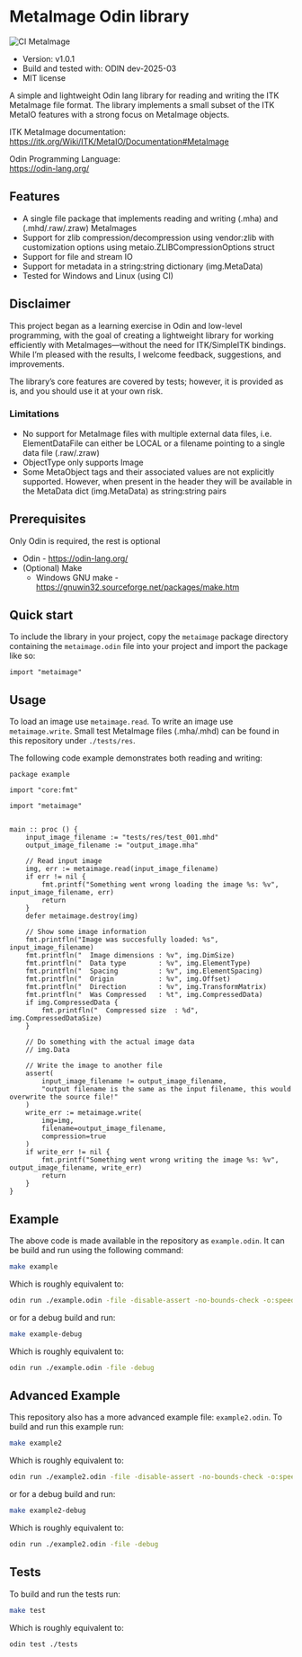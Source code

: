 # MetaImage Odin library

![CI MetaImage](https://github.com/silvandeleemput/metaimage/actions/workflows/ci.yml/badge.svg?branch=main)

* Version: v1.0.1
* Build and tested with: ODIN dev-2025-03
* MIT license

A simple and lightweight Odin lang library for reading and writing the ITK MetaImage file format. The library implements a small subset of the ITK MetaIO features with a strong focus on MetaImage objects.

ITK MetaImage documentation: \
https://itk.org/Wiki/ITK/MetaIO/Documentation#MetaImage

Odin Programming Language: \
https://odin-lang.org/


## Features
* A single file package that implements reading and writing (.mha) and (.mhd/.raw/.zraw) MetaImages
* Support for zlib compression/decompression using vendor:zlib with customization options using metaio.ZLIBCompressionOptions struct
* Support for file and stream IO
* Support for metadata in a string:string dictionary (img.MetaData)
* Tested for Windows and Linux (using CI)

## Disclaimer

This project began as a learning exercise in Odin and low-level programming, with the goal of creating a lightweight library for working efficiently with MetaImages—without the need for ITK/SimpleITK bindings. While I’m pleased with the results, I welcome feedback, suggestions, and improvements.

The library’s core features are covered by tests; however, it is provided as is, and you should use it at your own risk.

### Limitations
* No support for MetaImage files with multiple external data files, i.e. ElementDataFile can either be LOCAL or a filename pointing to a single data file (.raw/.zraw)
* ObjectType only supports Image
* Some MetaObject tags and their associated values are not explicitly supported. However, when present in the header they will be available in the MetaData dict (img.MetaData) as string:string pairs


## Prerequisites

Only Odin is required, the rest is optional

* Odin - https://odin-lang.org/
* (Optional) Make
  * Windows GNU make - https://gnuwin32.sourceforge.net/packages/make.htm


## Quick start

To include the library in your project, copy the `metaimage` package directory containing the `metaimage.odin` file into your project and import the package like so:

```odin
import "metaimage"
```

## Usage

To load an image use `metaimage.read`. To write an image use `metaimage.write`. Small test MetaImage files (.mha/.mhd) can be found in this repository under `./tests/res`.

The following code example demonstrates both reading and writing:

```odin
package example

import "core:fmt"

import "metaimage"


main :: proc () {
    input_image_filename := "tests/res/test_001.mhd"
    output_image_filename := "output_image.mha"

    // Read input image
    img, err := metaimage.read(input_image_filename)
    if err != nil {
        fmt.printf("Something went wrong loading the image %s: %v", input_image_filename, err)
        return
    }
    defer metaimage.destroy(img)

    // Show some image information
    fmt.printfln("Image was succesfully loaded: %s", input_image_filename)
    fmt.printfln("  Image dimensions : %v", img.DimSize)
    fmt.printfln("  Data type        : %v", img.ElementType)
    fmt.printfln("  Spacing          : %v", img.ElementSpacing)
    fmt.printfln("  Origin           : %v", img.Offset)
    fmt.printfln("  Direction        : %v", img.TransformMatrix)
    fmt.printfln("  Was Compressed   : %t", img.CompressedData)
    if img.CompressedData {
        fmt.printfln("  Compressed size  : %d", img.CompressedDataSize)
    }

    // Do something with the actual image data
    // img.Data

    // Write the image to another file
    assert(
        input_image_filename != output_image_filename,
        "output filename is the same as the input filename, this would overwrite the source file!"
    )
    write_err := metaimage.write(
        img=img,
        filename=output_image_filename,
        compression=true
    )
    if write_err != nil {
        fmt.printf("Something went wrong writing the image %s: %v", output_image_filename, write_err)
        return
    }
}
```

## Example

The above code is made available in the repository as `example.odin`.
It can be build and run using the following command:

```bash
make example
```

Which is roughly equivalent to:
```bash
odin run ./example.odin -file -disable-assert -no-bounds-check -o:speed
```

or for a debug build and run:

```bash
make example-debug
```

Which is roughly equivalent to:
```bash
odin run ./example.odin -file -debug
```

## Advanced Example

This repository also has a more advanced example file: `example2.odin`.
To build and run this example run:

```bash
make example2
```

Which is roughly equivalent to:
```bash
odin run ./example2.odin -file -disable-assert -no-bounds-check -o:speed
```


or for a debug build and run:

```bash
make example2-debug
```

Which is roughly equivalent to:
```bash
odin run ./example2.odin -file -debug
```


## Tests

To build and run the tests run:

```bash
make test
```

Which is roughly equivalent to:
```bash
odin test ./tests
```
